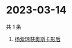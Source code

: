 # 2023-03-14

共 1 条

<!-- BEGIN -->
<!-- 最后更新时间 Tue Mar 14 2023 00:10:50 GMT+0800 (China Standard Time) -->

1. [杨紫琼获奥斯卡影后](https://www.zhihu.com/search?q=杨紫琼获奥斯卡影后)

<!-- END -->
